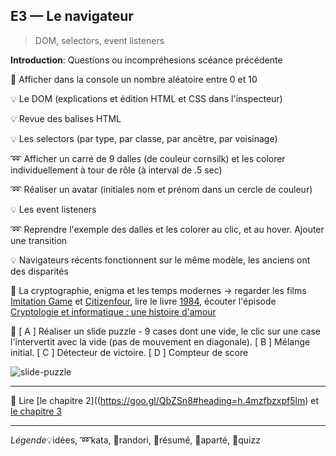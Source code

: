 ## E3 — Le navigateur
> DOM, selectors, event listeners

__Introduction__: Questions ou incompréhesions scéance précédente

:cactus: Afficher dans la console un nombre aléatoire entre 0 et 10

:bulb: Le DOM (explications et édition HTML et CSS dans l'inspecteur)

:bulb: Revue des balises HTML

:bulb: Les selectors (par type, par classe, par ancètre, par voisinage)

:loop: Afficher un carré de 9 dalles (de couleur cornsilk) et les colorer individuellement à tour de rôle (à interval de .5 sec)

:loop: Réaliser un avatar (initiales nom et prénom dans un cercle de couleur)

:bulb: Les event listeners

:loop: Reprendre l'exemple des dalles et les colorer au clic, et au hover. Ajouter une transition

:bulb: Navigateurs récents fonctionnent sur le même modèle, les anciens ont des disparités

:cookie: La cryptographie, enigma et les temps modernes → regarder les films [Imitation Game](http://www.senscritique.com/film/Imitation_Game/10625262) et [Citizenfour](http://www.senscritique.com/film/Citizenfour/12556559), lire le livre [1984](http://www.senscritique.com/livre/1984/245854), écouter l'épisode [Cryptologie et informatique : une histoire d'amour](http://plus.franceculture.fr/partenaires/selection-france-culture/place-de-la-toile-cryptologie-et-informatique-une-histoire-d)

:beginner: [ A ] Réaliser un slide puzzle - 9 cases dont une vide, le clic sur une case l'intervertit avec la vide (pas de mouvement en diagonale). [ B ] Mélange initial. [ C ] Détecteur de victoire. [ D ] Compteur de score

![slide-puzzle](https://cloud.githubusercontent.com/assets/606754/10415943/50b58798-7000-11e5-962f-02727ad2c802.jpg)

---

:closed_book: Lire [le chapitre 2]((https://goo.gl/QbZSn8#heading=h.4mzfbzxpf5lm) et [le chapitre 3](https://goo.gl/QbZSn8#heading=h.j64qridxx31m)

---

_Légende_:bulb:idées, :loop:kata, :beginner:randori, :closed_book:résumé, :cookie:aparté, :cactus:quizz
